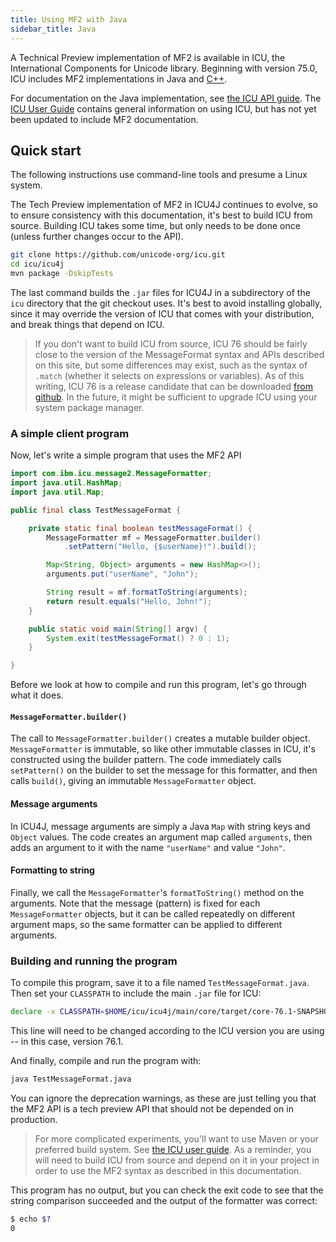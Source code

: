 ```yaml
---
title: Using MF2 with Java
sidebar_title: Java
---
```


A Technical Preview implementation of MF2 is available in ICU,
the International Components for Unicode library.
Beginning with version 75.0, ICU includes MF2
implementations in Java and [C++](/docs/integration/cpp).

For documentation on the Java implementation, see
[the ICU API guide](https://unicode-org.github.io/icu-docs/apidoc/released/icu4j/com/ibm/icu/message2/package-summary.html).
The [ICU User Guide](https://unicode-org.github.io/icu/userguide/) contains
general information on using ICU, but has not yet been updated to include
MF2 documentation.

## Quick start

The following instructions use command-line tools and presume a Linux system.

The Tech Preview implementation of MF2 in ICU4J continues to evolve,
so to ensure consistency with this documentation, it's best to build ICU
from source. Building ICU takes some time, but only needs to be done
once (unless further changes occur to the API).

```bash
git clone https://github.com/unicode-org/icu.git
cd icu/icu4j
mvn package -DskipTests
```

The last command builds the `.jar` files for ICU4J in a subdirectory
of the `icu` directory that the git checkout uses.
It's best to avoid installing globally, since it may override the version
of ICU that comes with your distribution, and break things that depend on ICU.

> If you don't want to build ICU from source, ICU 76 should be
> fairly close to the version of the MessageFormat syntax and APIs
> described on this site, but some differences may exist, such as
> the syntax of `.match` (whether it selects on expressions or variables).
> As of this writing, ICU 76 is a release candidate that can be
> downloaded [from github](https://unicode-org.github.io/icu/download/).
> In the future, it might be sufficient to upgrade ICU using your
> system package manager.

### A simple client program

Now, let's write a simple program that uses the MF2 API

```java
import com.ibm.icu.message2.MessageFormatter;
import java.util.HashMap;
import java.util.Map;

public final class TestMessageFormat {

    private static final boolean testMessageFormat() {
        MessageFormatter mf = MessageFormatter.builder()
            .setPattern("Hello, {$userName}!").build();

        Map<String, Object> arguments = new HashMap<>();
        arguments.put("userName", "John");

        String result = mf.formatToString(arguments);
        return result.equals("Hello, John!");
    }

    public static void main(String[] argv) {
        System.exit(testMessageFormat() ? 0 : 1);
    }

}
```

Before we look at how to compile and run this program,
let's go through what it does.

#### `MessageFormatter.builder()`

The call to `MessageFormatter.builder()` creates a mutable builder
object. `MessageFormatter` is immutable, so like other immutable
classes in ICU, it's constructed using the builder pattern.
The code immediately calls `setPattern()` on the builder to set
the message for this formatter, and then calls `build()`,
giving an immutable `MessageFormatter` object.

#### Message arguments

In ICU4J, message arguments are simply a Java `Map` with string
keys and `Object` values. The code creates an argument map called
`arguments`, then adds an argument to it with the name `"userName"`
and value `"John"`.

#### Formatting to string

Finally, we call the `MessageFormatter`'s `formatToString()` method
on the arguments. Note that the message (pattern) is fixed for each
`MessageFormatter` objects, but it can be called repeatedly on
different argument maps, so the same formatter can be applied to
different arguments.

### Building and running the program

To compile this program, save it to a file named `TestMessageFormat.java`.
Then set your `CLASSPATH` to include the main `.jar` file for ICU:

```bash
declare -x CLASSPATH=$HOME/icu/icu4j/main/core/target/core-76.1-SNAPSHOT.jar:$CLASSPATH
```

This line will need to be changed according to the ICU version
you are using -- in this case, version 76.1.

And finally, compile and run the program with:

```bash
java TestMessageFormat.java
```

You can ignore the deprecation warnings, as these are just telling you
that the MF2 API is a tech preview API that should not be depended on
in production.

> For more complicated experiments, you'll want to use Maven or your
> preferred build system. See [the ICU user guide](https://unicode-org.github.io/icu/userguide/icu4j/).
> As a reminder, you will need to build ICU from source and depend
> on it in your project in order to use the MF2 syntax as described
> in this documentation.

This program has no output, but you can check the exit code
to see that the string comparison succeeded and the output of
the formatter was correct:

```bash
$ echo $?
0
```

